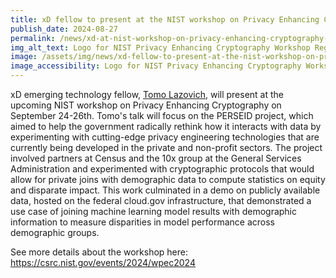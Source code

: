```yaml
---
title: xD fellow to present at the NIST workshop on Privacy Enhancing Cryptography
publish_date: 2024-08-27
permalink: /news/xd-at-nist-workshop-on-privacy-enhancing-cryptography-2024/
img_alt_text: Logo for NIST Privacy Enhancing Cryptography Workshop Registration
image: /assets/img/news/xd-fellow-to-present-at-the-nist-workshop-on-privacy-enhancing-cryptography.jpg
image_accessibility: Logo for NIST Privacy Enhancing Cryptography Workshop Registration
---
```

<p>
  xD emerging technology fellow, <a href="{{ site.baseurl }}/team/tomo-lazovich/">Tomo Lazovich</a>, will present at the upcoming NIST workshop on Privacy Enhancing Cryptography on September 24-26th. Tomo's talk will focus on the PERSEID project, which aimed to help the government radically rethink how it interacts with data by experimenting with cutting-edge privacy engineering technologies that are currently being developed in the private and non-profit sectors. The project involved partners at Census and the 10x group at the General Services Administration and experimented with cryptographic protocols that would allow for private joins with demographic data to compute statistics on equity and disparate impact. This work culminated in a demo on publicly available data, hosted on the federal cloud.gov infrastructure, that demonstrated a use case of joining machine learning model results with demographic information to measure disparities in model performance across demographic groups.
</p>
<p>
  See more details about the workshop here: <a href="https://csrc.nist.gov/events/2024/wpec2024">https://csrc.nist.gov/events/2024/wpec2024</a>
</p>
